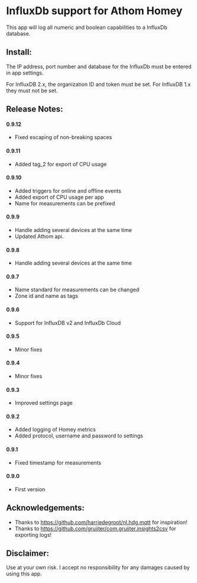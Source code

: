 # InfluxDb support for Athom Homey

This app will log all numeric and boolean capabilities to a InfluxDb database.

## Install:

The IP address, port number and database for the InfluxDb must be entered in app settings.

For InfluxDB 2.x, the organization ID and token must be set.  For InfluxDB 1.x they must not be set.

## Release Notes:

#### 0.9.12

- Fixed escaping of non-breaking spaces

#### 0.9.11

- Added tag_2 for export of CPU usage

#### 0.9.10

- Added triggers for online and offline events
- Added export of CPU usage per app
- Name for measurements can be prefixed

#### 0.9.9

- Handle adding several devices at the same time
- Updated Athom api.

#### 0.9.8

- Handle adding several devices at the same time

#### 0.9.7

- Name standard for measurements can be changed
- Zone id and name as tags

#### 0.9.6

- Support for InfluxDB v2 and InfluxDb Cloud

#### 0.9.5

- Minor fixes

#### 0.9.4

- Minor fixes

#### 0.9.3

- Improved settings page

#### 0.9.2

- Added logging of Homey metrics
- Added protocol, username and password to settings

#### 0.9.1

- Fixed timestamp for measurements

#### 0.9.0

- First version


## Acknowledgements:

- Thanks to https://github.com/harriedegroot/nl.hdg.mqtt for inspiration!
- Thanks to https://github.com/gruijter/com.gruijter.insights2csv for exporting logs!


## Disclaimer:

Use at your own risk. I accept no responsibility for any damages caused by using this app.
